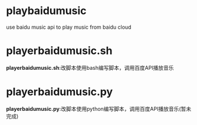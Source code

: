 playbaidumusic
==============

use baidu music api to play music from baidu cloud

playerbaidumusic.sh
========
**playerbaidumusic.sh**:改脚本使用bash编写脚本，调用百度API播放音乐


playerbaidumusic.py
========
**playerbaidumusic.py**:改脚本使用python编写脚本，调用百度API播放音乐(暂未完成)

